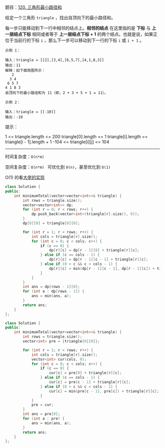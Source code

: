 题目：[120. 三角形最小路径和](https://leetcode.cn/problems/triangle/)

给定一个三角形 `triangle` ，找出自顶向下的最小路径和。

每一步只能移动到下一行中相邻的结点上。**相邻的结点** 在这里指的是 **下标** 与 **上一层结点下标** 相同或者等于 **上一层结点下标 + 1** 的两个结点。也就是说，如果正位于当前行的下标 `i` ，那么下一步可以移动到下一行的下标 `i` 或 `i + 1` 。

```
示例 1：

输入：triangle = [[2],[3,4],[6,5,7],[4,1,8,3]]
输出：11
解释：如下面简图所示：
   2
  3 4
 6 5 7
4 1 8 3
自顶向下的最小路径和为 11（即，2 + 3 + 5 + 1 = 11）。

示例 2：

输入：triangle = [[-10]]
输出：-10
```

提示：

1 <= triangle.length <= 200
triangle[0].length == 1
triangle[i].length == triangle[i - 1].length + 1
-104 <= triangle[i][j] <= 104

---

时间复杂度：`O(n*m)`

空间复杂度：`O(n*m) ` 可优化到 `O(n)`，甚至优化到 `O(1)` 

O(1) 的看[大佬的实现](https://mp.weixin.qq.com/s?__biz=MzU4NDE3MTEyMA==&mid=2247485123&idx=1&sn=8a427e56d472d1517b0983d8cdc5c629&chksm=fd9caddccaeb24caea7a272ddaf11d9bd476d4af710d0581c4b12223a11dd6edf33091006731&scene=178&cur_album_id=1773144264147812354#rd)

```cpp
class Solution {
public:
    int minimumTotal(vector<vector<int>>& triangle) {
        int rows = triangle.size();
        vector<vector<int>> dp;
        for (int r = 0; r < rows; r++) {
            dp.push_back(vector<int>(triangle[r].size(), 0));
        }
        dp[0][0] = triangle[0][0];

        for (int r = 1; r < rows; r++) {
            int cols = triangle[r].size();
            for (int c = 0; c < cols; c++) {
                if (c == 0) {
                    dp[r][c] = dp[r - 1][0] + triangle[r][c];
                } else if (c == cols - 1) {
                    dp[r][c] = dp[r - 1][c - 1] + triangle[r][c];
                } else if (0 < c && c < cols - 1) {
                    dp[r][c] = min(dp[r - 1][c - 1], dp[r - 1][c]) + triangle[r][c];
                }
            }
        }
        int ans = dp[rows - 1][0];
        for (int a : dp[rows - 1]) {
            ans = min(ans, a);
        }
        return ans;
    }
};
```

```cpp
class Solution {
public:
    int minimumTotal(vector<vector<int>>& triangle) {
        int rows = triangle.size();
        vector<int> pre = {triangle[0][0]};

        for (int r = 1; r < rows; r++) {
            int cols = triangle[r].size();
            vector<int> cur(cols, 0);
            for (int c = 0; c < cols; c++) {
                if (c == 0) {
                    cur[c] = pre[0] + triangle[r][c];
                } else if (c == cols - 1) {
                    cur[c] = pre[c - 1] + triangle[r][c];
                } else if (0 < c && c < cols - 1) {
                    cur[c] = min(pre[c - 1], pre[c]) + triangle[r][c];
                }
            }
            pre = cur;
        }
        int ans = pre[0];
        for (int a : pre) {
            ans = min(ans, a);
        }
        return ans;
    }
};
```

